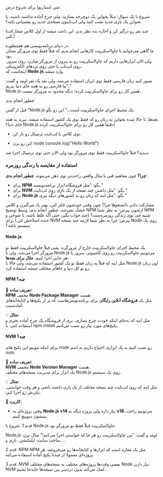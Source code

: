 متن (سناریو) برای شروع درس:

شروع با یک سوال:
مثلاً بخواین یک دوچرخه بسازید، ولی چرخ آماده نداشته باشید، یا بخواین یک بازی جدید نصب کنید ولی لپ‌تاپتون نسخه‌ی جدید رو پشتیبانی نکنه؟

(چند نفر رو درگیر کن و اجازه بده نظر بدن، این باعث میشه از اول کلاس مشارکت کنن.)

در دنیای برنامه‌نویسی هم همینطوره.  
ما گاهی می‌خوایم با جاوااسکریپت کارهایی انجام بدیم که قبلاً فقط توی مرورگر ممکن بود.  
ولی الان ابزارهایی داریم که جاوااسکریپت رو به بیرون از مرورگر میارن، روی سرور، روی لپ‌تاپ یا حتی روی بردهای الکترونیکی.  
اینجاست که **Node.js** وارد میشه.

تصور کنید زبان فارسی فقط توی ایران استفاده می‌شد، ولی بعد یک نفر اومد و گفت: "بیا فارسی رو به همه جای دنیا ببریم."  
Node.js 
همین کار رو برای جاوااسکریپت کرده؛ دیگه محدود به مرورگر نیست.

چطور انجام بدی:

قبل از گفتن "Node.js یک محیط اجرای جاوااسکریپت است..." این رو بگو:

بچه‌ها، تا حالا شده بخواین یه زبان رو که فقط توی یک کشور استفاده میشه، ببرید به همه جای دنیا؟
Node.js
دقیقا همین کار رو برای جاوااسکریپت کرده!

- توی کلاس یا لپ‌تاپت ترمینال رو باز کن.
    
- این رو بزن:
node
console.log("Hello World")

دیدید؟ قبلاً جاوااسکریپت فقط توی مرورگر بود ولی الان حتی توی ترمینال اجرا شد.

### **استفاده از مقایسه با زندگی روزمره**

**چرا؟** چون مفاهیم فنی با مثال واقعی راحت‌تر توی ذهن می‌مونه.
**چطور انجام بدی:**
- برای **NPM** بگو: "مثل فروشگاه ابزار برنامه‌نویسیه."
- برای **NVM** بگو: "مثل داشتن چند نسخه از یک بازی روی لپ‌تاپت."
- برای **Node.js** بگو: "مثل اینه که زبان رو به کشورهای دیگه ببری."

مشارکت دادن دانشجوها
چرا؟ چون وقتی خودشون فکر کنن، بهتر یاد می‌گیرن و کلاس خشک نمی‌شه.
چطور انجام بدی:
وسط توضیح NPM ازشون بپرس:
به نظر شما NPM شبیه چی توی زندگی روزمره‌ست؟
(چند جواب بگیر، حتی اگه غلط باشه، با شوخی و خنده اصلاحش کن.)
برای NVM بپرس:
چرا به نظر شما لازمه چند نسخه Node روی یک سیستم باشه؟

#### Node.js 
یک محیط اجرای جاوااسکریپت خارج از مرورگره.
یعنی قبلاً جاوااسکریپت فقط تو مرورگر اجرا می‌شد، ولی با Node.js می‌تونیم جاوااسکریپت رو روی کامپیوتر، سرور یا هر جایی اجرا کنیم.
**مثال برای بچه‌ها:**  
مثل اینه که قبلاً یه زبان فقط تو یک کشور استفاده می‌شد، ولی حالا با Node.js اون زبان رو تو کل دنیا و جاهای مختلف میشه استفاده کرد.

#### NPM چیه؟

🧠 **تعریف ساده:**  
**NPM**
مخفف **Node Package Manager** هست.  
مثل یک **فروشگاه آنلاین رایگان** برای برنامه‌نویس‌هاست که پر از پکیج‌ها و کتابخانه‌های آماده‌ست.

💡 **مثال:**  
مثل اینه که به‌جای اینکه خودت چرخ بسازی، بری از فروشگاه یک چرخ آماده بخری و استفاده کنی.
با npm install پکیج‌های مورد نیاز رو نصب می‌کنیم.

#### NVM چیه؟
برای اینکه بتونیم این پکیج های node رو نصب کنیم به یک ابزاری احتیاج داریم به اسم nvm.

🧠 **تعریف ساده:**  
**NVM**
مخفف **Node Version Manager** هست.  
یک ابزار برای مدیریت نسخه‌های مختلف Node.js روی یک سیستم.

💡 **مثال:**  
مثل اینه که روی لپ‌تاپت چند نسخه مختلف از یک بازی داشته باشی و هر وقت خواستی، یکی‌ش رو اجرا کنی.

📌 **کاربرد:**

- وقتی پروژه‌ای به **Node.js v14** نیاز داره ولی پروژه دیگه به **v18**، می‌تونیم راحت بینشون سوییچ کنیم.

قدم 1: شروع با Node.js
جاوااسکریپت قبلاً فقط تو مرورگر بود.

Node.js
اومد و گفت: "من جاوااسکریپت رو هر جا که خواستی اجرا می‌کنم!"
مثال بزن: ساخت سایت، اپلیکیشن، بازی و …
 
 قدم 2: NPM
NPM 
مثل یک مغازه است که ابزارها و کتابخانه‌ها رو می‌فروشه.
هر پروژه‌ای معمولا از چندتا پکیج آماده استفاده می‌کنه.

قدم 3: NVM
بعضی وقت‌ها پروژه‌های مختلف به نسخه‌های مختلف Node نیاز دارن.
NVM
کمک می‌کنه بدون دردسر بین نسخه‌ها جابه‌جا بشیم.

